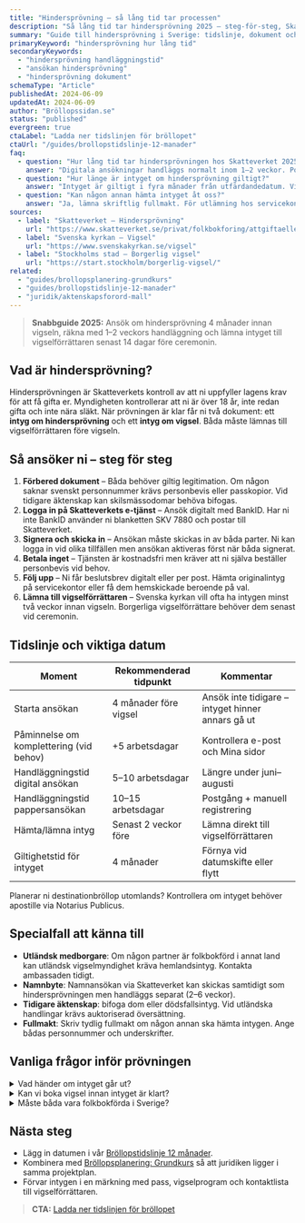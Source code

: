 ```yaml
---
title: "Hindersprövning – så lång tid tar processen"
description: "Så lång tid tar hindersprövning 2025 – steg-för-steg, Skatteverkets handläggningstid och vad ni behöver för att få intyg i tid."
summary: "Guide till hindersprövning i Sverige: tidslinje, dokument och specialfall så att intyget hinner registreras före vigseln."
primaryKeyword: "hindersprövning hur lång tid"
secondaryKeywords:
  - "hindersprövning handläggningstid"
  - "ansökan hindersprövning"
  - "hindersprövning dokument"
schemaType: "Article"
publishedAt: 2024-06-09
updatedAt: 2024-06-09
author: "Bröllopssidan.se"
status: "published"
evergreen: true
ctaLabel: "Ladda ner tidslinjen för bröllopet"
ctaUrl: "/guides/brollopstidslinje-12-manader"
faq:
  - question: "Hur lång tid tar hindersprövningen hos Skatteverket 2025?"
    answer: "Digitala ansökningar handläggs normalt inom 1–2 veckor. Postade blanketter kan ta upp till 3 veckor under högsäsong (maj–augusti)."
  - question: "Hur länge är intyget om hindersprövning giltigt?"
    answer: "Intyget är giltigt i fyra månader från utfärdandedatum. Vigseln måste genomföras innan giltighetstiden går ut."
  - question: "Kan någon annan hämta intyget åt oss?"
    answer: "Ja, lämna skriftlig fullmakt. För utlämning hos servicekontor krävs legitimation och fullmakt med namn och personnummer på den som hämtar."
sources:
  - label: "Skatteverket – Hindersprövning"
    url: "https://www.skatteverket.se/privat/folkbokforing/attgiftaellerregistrerapartnerskap/hindersprovning.4.18e1b10334ebe8bc80002021.html"
  - label: "Svenska kyrkan – Vigsel"
    url: "https://www.svenskakyrkan.se/vigsel"
  - label: "Stockholms stad – Borgerlig vigsel"
    url: "https://start.stockholm/borgerlig-vigsel/"
related:
  - "guides/brollopsplanering-grundkurs"
  - "guides/brollopstidslinje-12-manader"
  - "juridik/aktenskapsforord-mall"
---
```


> **Snabbguide 2025:** Ansök om hindersprövning 4 månader innan vigseln, räkna med 1–2 veckors handläggning och lämna intyget till vigselförrättaren senast 14 dagar före ceremonin.

## Vad är hindersprövning?

Hindersprövningen är Skatteverkets kontroll av att ni uppfyller lagens krav för att få gifta er. Myndigheten kontrollerar att ni är över 18 år, inte redan gifta och inte nära släkt. När prövningen är klar får ni två dokument: ett **intyg om hindersprövning** och ett **intyg om vigsel**. Båda måste lämnas till vigselförrättaren före vigseln.

## Så ansöker ni – steg för steg

1. **Förbered dokument** – Båda behöver giltig legitimation. Om någon saknar svenskt personnummer krävs personbevis eller passkopior. Vid tidigare äktenskap kan skilsmässodomar behöva bifogas.
2. **Logga in på Skatteverkets e-tjänst** – Ansök digitalt med BankID. Har ni inte BankID använder ni blanketten SKV 7880 och postar till Skatteverket.
3. **Signera och skicka in** – Ansökan måste skickas in av båda parter. Ni kan logga in vid olika tillfällen men ansökan aktiveras först när båda signerat.
4. **Betala inget** – Tjänsten är kostnadsfri men kräver att ni själva beställer personbevis vid behov.
5. **Följ upp** – Ni får beslutsbrev digitalt eller per post. Hämta originalintyg på servicekontor eller få dem hemskickade beroende på val.
6. **Lämna till vigselförrättaren** – Svenska kyrkan vill ofta ha intygen minst två veckor innan vigseln. Borgerliga vigselförrättare behöver dem senast vid ceremonin.

## Tidslinje och viktiga datum

| Moment                                   | Rekommenderad tidpunkt | Kommentar |
| ---------------------------------------- | ---------------------- | ---------- |
| Starta ansökan                           | 4 månader före vigsel  | Ansök inte tidigare – intyget hinner annars gå ut |
| Påminnelse om komplettering (vid behov)  | +5 arbetsdagar         | Kontrollera e-post och Mina sidor |
| Handläggningstid digital ansökan         | 5–10 arbetsdagar       | Längre under juni–augusti |
| Handläggningstid pappersansökan          | 10–15 arbetsdagar      | Postgång + manuell registrering |
| Hämta/lämna intyg                        | Senast 2 veckor före   | Lämna direkt till vigselförrättaren |
| Giltighetstid för intyget                | 4 månader              | Förnya vid datumskifte eller flytt |

Planerar ni destinationbröllop utomlands? Kontrollera om intyget behöver apostille via Notarius Publicus.

## Specialfall att känna till

- **Utländsk medborgare**: Om någon partner är folkbokförd i annat land kan utländsk vigselmyndighet kräva hemlandsintyg. Kontakta ambassaden tidigt.
- **Namnbyte**: Namnansökan via Skatteverket kan skickas samtidigt som hindersprövningen men handläggs separat (2–6 veckor).
- **Tidigare äktenskap**: bifoga dom eller dödsfallsintyg. Vid utländska handlingar krävs auktoriserad översättning.
- **Fullmakt**: Skriv tydlig fullmakt om någon annan ska hämta intygen. Ange bådas personnummer och underskrifter.

## Vanliga frågor inför prövningen

<details>
<summary>Vad händer om intyget går ut?</summary>
<p>Ni måste ansöka igen. Lämna det gamla intyget till vigselförrättaren och komplettera med det nya så snart det kommit.</p>
</details>

<details>
<summary>Kan vi boka vigsel innan intyget är klart?</summary>
<p>Ja, men säkra en marginal. Kyrkan eller kommunen kan avboka om intyget saknas en vecka före vigseln.</p>
</details>

<details>
<summary>Måste båda vara folkbokförda i Sverige?</summary>
<p>Nej, men minst en person ska vara folkbokförd eller svensk medborgare för att använda Skatteverkets e-tjänst. Alternativt ansöker ni via blankett.</p>
</details>

## Nästa steg

- Lägg in datumen i vår [Bröllopstidslinje 12 månader](/guides/brollopstidslinje-12-manader/).
- Kombinera med [Bröllopsplanering: Grundkurs](/guides/brollopsplanering-grundkurs/) så att juridiken ligger i samma projektplan.
- Förvar intygen i en märkning med pass, vigselprogram och kontaktlista till vigselförrättaren.

> **CTA:** [Ladda ner tidslinjen för bröllopet](/guides/brollopstidslinje-12-manader)
